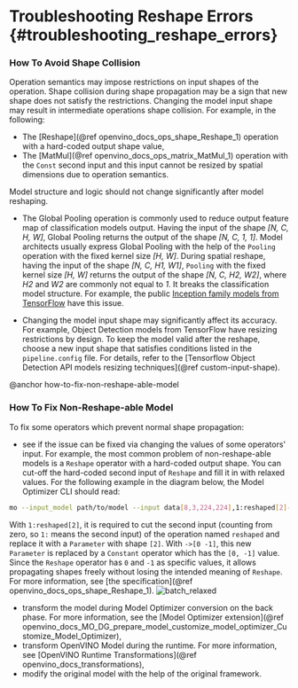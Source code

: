 # Troubleshooting Reshape Errors {#troubleshooting_reshape_errors}

### How To Avoid Shape Collision

Operation semantics may impose restrictions on input shapes of the operation.
Shape collision during shape propagation may be a sign that new shape does not satisfy the restrictions.
Changing the model input shape may result in intermediate operations shape collision. For example, in the following:

* The [Reshape](@ref openvino_docs_ops_shape_Reshape_1) operation with a hard-coded output shape value,
* The [MatMul](@ref openvino_docs_ops_matrix_MatMul_1) operation with the `Const` second input and this input cannot be resized by spatial dimensions due to operation semantics.

Model structure and logic should not change significantly after model reshaping.
- The Global Pooling operation is commonly used to reduce output feature map of classification models output.
Having the input of the shape *[N, C, H, W]*, Global Pooling returns the output of the shape *[N, C, 1, 1]*.
Model architects usually express Global Pooling with the help of the `Pooling` operation with the fixed kernel size *[H, W]*.
During spatial reshape, having the input of the shape *[N, C, H1, W1]*, `Pooling` with the fixed kernel size *[H, W]* returns the output of the shape *[N, C, H2, W2]*, where *H2* and *W2* are commonly not equal to *1*.
It breaks the classification model structure.
For example, the public [Inception family models from TensorFlow](https://github.com/tensorflow/models/tree/master/research/slim#pre-trained-models) have this issue.

- Changing the model input shape may significantly affect its accuracy.
For example, Object Detection models from TensorFlow have resizing restrictions by design.
To keep the model valid after the reshape, choose a new input shape that satisfies conditions listed in the `pipeline.config` file.
For details, refer to the [Tensorflow Object Detection API models resizing techniques](@ref custom-input-shape).

@anchor how-to-fix-non-reshape-able-model

### How To Fix Non-Reshape-able Model

To fix some operators which prevent normal shape propagation:
* see if the issue can be fixed via changing the values of some operators' input.
For example, the most common problem of non-reshape-able models is a `Reshape` operator with a hard-coded output shape.
You can cut-off the hard-coded second input of `Reshape` and fill it in with relaxed values.
For the following example in the diagram below, the Model Optimizer CLI should read:
```sh
mo --input_model path/to/model --input data[8,3,224,224],1:reshaped[2]->[0,-1]`
```

  With `1:reshaped[2]`, it is required to cut the second input (counting from zero, so `1:` means the second input) of the operation named `reshaped` and   replace it with a `Parameter` with shape `[2]`.
  With `->[0 -1]`, this new `Parameter` is replaced by a `Constant` operator which has the `[0, -1]` value.
  Since the `Reshape` operator has `0` and `-1` as specific values, it allows propagating shapes freely without losing the intended meaning of `Reshape`.   For more information, see [the specification](@ref openvino_docs_ops_shape_Reshape_1).
  ![batch_relaxed](./img/batch_relaxation.png)

* transform the model during Model Optimizer conversion on the back phase. For more information, see the [Model Optimizer extension](@ref openvino_docs_MO_DG_prepare_model_customize_model_optimizer_Customize_Model_Optimizer),
* transform OpenVINO Model during the runtime. For more information, see [OpenVINO Runtime Transformations](@ref openvino_docs_transformations),
* modify the original model with the help of the original framework.
